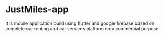 # JustMiles-app
It is mobile application build using flutter and google firebase based on complete car renting and car services platform on a commercial purpose. 
